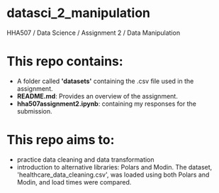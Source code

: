 # datasci_2_manipulation
HHA507 / Data Science / Assignment 2 / Data Manipulation

# This repo contains: 
- A folder called **'datasets'** containing the .csv file used in the assignment.
- **README.md**: Provides an overview of the assignment.
- **hha507assignment2.ipynb**: containing my responses for the submission.

# This repo aims to:  
- practice data cleaning and data transformation 
- introduction to alternative libraries: Polars and Modin. The dataset, 'healthcare_data_cleaning.csv', was loaded using both Polars and Modin, and load times were compared. 

